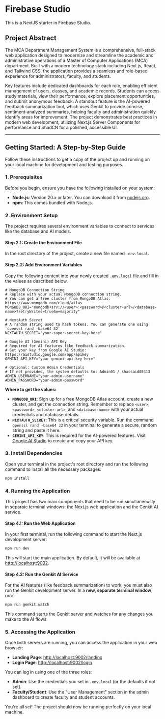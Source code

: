 
# Firebase Studio

This is a NextJS starter in Firebase Studio.

## Project Abstract

The MCA Department Management System is a comprehensive, full-stack web application designed to modernize and streamline the academic and administrative operations of a Master of Computer Applications (MCA) department. Built with a modern technology stack including Next.js, React, and Tailwind CSS, the application provides a seamless and role-based experience for administrators, faculty, and students.

Key features include dedicated dashboards for each role, enabling efficient management of users, classes, and academic records. Students can access study materials, view their performance, explore placement opportunities, and submit anonymous feedback. A standout feature is the AI-powered feedback summarization tool, which uses Genkit to provide concise, sentiment-analyzed summaries, helping faculty and administration quickly identify areas for improvement. The project demonstrates best practices in modern web development, utilizing Next.js Server Components for performance and ShadCN for a polished, accessible UI.

---

## Getting Started: A Step-by-Step Guide

Follow these instructions to get a copy of the project up and running on your local machine for development and testing purposes.

### 1. Prerequisites

Before you begin, ensure you have the following installed on your system:

- **Node.js**: Version 20.x or later. You can download it from [nodejs.org](https://nodejs.org/).
- **npm**: This comes bundled with Node.js.

### 2. Environment Setup

The project requires several environment variables to connect to services like the database and AI models.

#### Step 2.1: Create the Environment File

In the root directory of the project, create a new file named `.env.local`.

#### Step 2.2: Add Environment Variables

Copy the following content into your newly created `.env.local` file and fill in the values as described below.

```env
# MongoDB Connection String
# Replace with your actual MongoDB connection string.
# You can get a free cluster from MongoDB Atlas: https://www.mongodb.com/cloud/atlas
MONGODB_URI="mongodb+srv://<user>:<password>@<cluster-url>/<database-name>?retryWrites=true&w=majority"

# NextAuth Secret
# A random string used to hash tokens. You can generate one using: `openssl rand -base64 32`
NEXTAUTH_SECRET="your-super-secret-key-here"

# Google AI (Gemini) API Key
# Required for AI features like feedback summarization.
# Get your key from Google AI Studio: https://aistudio.google.com/app/apikey
GEMINI_API_KEY="your-gemini-api-key-here"

# Optional: Custom Admin Credentials
# If not provided, the system defaults to: Admin01 / shaosaid05413
ADMIN_USERNAME="your-admin-username"
ADMIN_PASSWORD="your-admin-password"
```

**Where to get the values:**
- **`MONGODB_URI`**: Sign up for a free MongoDB Atlas account, create a new cluster, and get the connection string. Remember to replace `<user>`, `<password>`, `<cluster-url>`, and `<database-name>` with your actual credentials and database details.
- **`NEXTAUTH_SECRET`**: This is a critical security variable. Run the command `openssl rand -base64 32` in your terminal to generate a secure, random string and paste it here.
- **`GEMINI_API_KEY`**: This is required for the AI-powered features. Visit [Google AI Studio](https://aistudio.google.com/app/apikey) to create and copy your API key.

### 3. Install Dependencies

Open your terminal in the project's root directory and run the following command to install all the necessary packages:

```bash
npm install
```

### 4. Running the Application

This project has two main components that need to be run simultaneously in separate terminal windows: the Next.js web application and the Genkit AI service.

#### Step 4.1: Run the Web Application

In your first terminal, run the following command to start the Next.js development server:

```bash
npm run dev
```

This will start the main application. By default, it will be available at [http://localhost:9002](http://localhost:9002).

#### Step 4.2: Run the Genkit AI Service

For the AI features (like feedback summarization) to work, you must also run the Genkit development server. In a **new, separate terminal window**, run:

```bash
npm run genkit:watch
```

This command starts the Genkit server and watches for any changes you make to the AI flows.

### 5. Accessing the Application

Once both servers are running, you can access the application in your web browser:
- **Landing Page**: [http://localhost:9002/landing](http://localhost:9002/landing)
- **Login Page**: [http://localhost:9002/login](http://localhost:9002/login)

You can log in using one of the three roles:
- **Admin**: Use the credentials you set in `.env.local` (or the defaults if not set).
- **Faculty/Student**: Use the "User Management" section in the admin dashboard to create faculty and student accounts.

You're all set! The project should now be running perfectly on your local machine.
